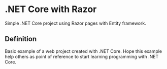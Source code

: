 # .NET Core with Razor
Simple .NET Core project using Razor pages with Entity framework.

## Definition
Basic example of a web project created with .NET Core. 
Hope this example help others as point of reference to start learning programming with .NET Core.



